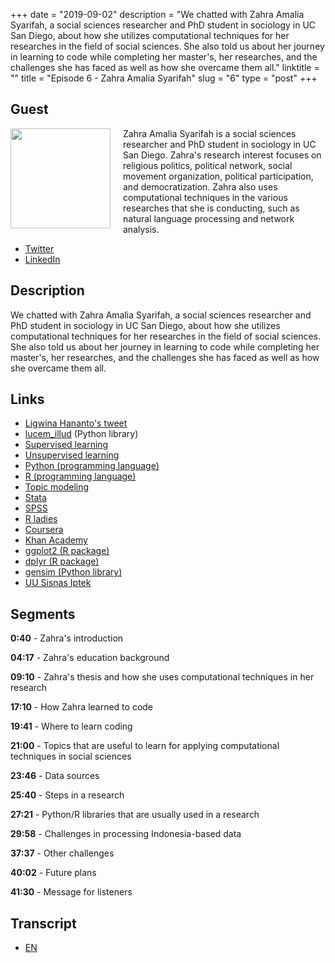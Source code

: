 +++
date = "2019-09-02"
description = "We chatted with Zahra Amalia Syarifah, a social sciences researcher and PhD student in sociology in UC San Diego, about how she utilizes computational techniques for her researches in the field of social sciences. She also told us about her journey in learning to code while completing her master's, her researches, and the challenges she has faced as well as how she overcame them all."
linktitle = ""
title = "Episode 6 - Zahra Amalia Syarifah"
slug = "6"
type = "post"
+++

## Guest

<img style="float: left; width: 160px; margin-right: 20px;" src="/img/ep6.jpeg">

Zahra Amalia Syarifah is a social sciences researcher and PhD student in sociology in UC San Diego. Zahra's research interest focuses on religious politics, political network, social movement organization, political participation, and democratization. Zahra also uses computational techniques in the various researches that she is conducting, such as natural language processing and network analysis.

- [Twitter](https://twitter.com/zahraamalias/)
- [LinkedIn](https://www.linkedin.com/in/zahraamalias/)

## Description

We chatted with Zahra Amalia Syarifah, a social sciences researcher and PhD student in sociology in UC San Diego, about how she utilizes computational techniques for her researches in the field of social sciences. She also told us about her journey in learning to code while completing her master's, her researches, and the challenges she has faced as well as how she overcame them all.

<div class="audioplayer">
    <audio>
        <source src="https://anchor.fm/s/9cae1b8/podcast/play/4465206/https%3A%2F%2Fd3ctxlq1ktw2nl.cloudfront.net%2Fproduction%2F2019-8-2%2F22309166-48000-2-0aada01665d89.mp3" rel="preload" as="audio">
    </audio>
</div>

<!-- <iframe src="https://anchor.fm/kartini-teknologi/embed/episodes/Episode-6---Persinggungan-antara-teknologi-dan-ilmu-sosial-bersama-Zahra-Amalia-e56p3m" height="102px" width="400px" frameborder="0" scrolling="no"></iframe> -->

## Links

- [Ligwina Hananto's tweet](https://twitter.com/mrshananto/status/1158524413366562817)
- [lucem_illud](https://github.com/Computational-Content-Analysis-2018/lucem_illud) (Python library)
- [Supervised learning](https://en.wikipedia.org)
- [Unsupervised learning](https://en.wikipedia.org)
- [Python (programming language)](https://www.python.org)
- [R (programming language)](https://www.r-project.org)
- [Topic modeling](https://en.wikipedia.org/wiki/Topic_model)
- [Stata](https://www.stata.com)
- [SPSS](https://www.ibm.com/products/spss-statistics)
- [R ladies](https://rladies.org)
- [Coursera](https://www.coursera.org)
- [Khan Academy](https://www.khanacademy.org)
- [ggplot2 (R package)](https://ggplot2.tidyverse.org)
- [dplyr (R package)](https://dplyr.tidyverse.org)
- [gensim (Python library)](https://pypi.org)
- [UU Sisnas Iptek](https://tekno.tempo.co/read/1225524/uu-sisnas-iptek-aipi-sayangkan-ketentuan-pidana-peneliti-asing)

## Segments

**0:40** - Zahra's introduction

**04:17** - Zahra's education background

**09:10** - Zahra's thesis and how she uses computational techniques in her research

**17:10** - How Zahra learned to code

**19:41** - Where to learn coding

**21:00** - Topics that are useful to learn for applying computational techniques in social sciences

**23:46** - Data sources

**25:40** - Steps in a research

**27:21** - Python/R libraries that are usually used in a research

**29:58** - Challenges in processing Indonesia-based data

**37:37** - Other challenges

**40:02** - Future plans

**41:30** - Message for listeners

## Transcript

- [EN](transcript)
